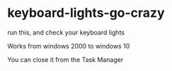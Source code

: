 # keyboard-lights-go-crazy
run this, and check your keyboard lights

Works from windows 2000 to windows 10

You can close it from the Task Manager

